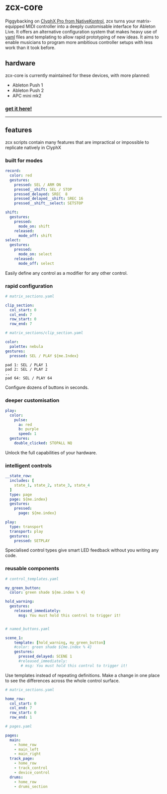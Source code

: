 # zcx-core

 Piggybacking on [ClyphX Pro from NativeKontrol](https://isotonikstudios.com/product/clyphx-pro/?srsltid=AfmBOoqqG4off70xaUpCuouiAf_Lg7eCxuyiNrYf7vlIRJFIul3UquE9), zcx turns your matrix-equipped MIDI controller into a deeply customisable interface for Ableton Live. It offers an alternative configuration system that makes heavy use of [yaml](https://www.redhat.com/en/topics/automation/what-is-yaml#:~:text=YAML%20is%20a%20human%2Dreadable,is%20for%20data%2C%20not%20documents.) files and templating to allow rapid prototyping of new ideas. It aims to enable musicians to program more ambitious controller setups with less work than it took before.


## hardware

zcx-core is currently maintained for these devices, with more planned:

* Ableton Push 1
* Ableton Push 2
* APC mini mk2

### [get it here!](https://github.com/odisfm/zcx-core/releases/latest)


___
## features

zcx scripts contain many features that are impractical or impossible to replicate natively in ClyphX

### built for modes
```yaml
record:
  color: red
  gestures:
    pressed: SEL / ARM ON
    pressed__shift: SEL / STOP
    pressed_delayed: SREC  8
    pressed_delayed__shift: SREC 16
    pressed__shift__select: SETSTOP

shift:
  gestures:
    pressed:
      mode_on: shift
    released:
      mode_off: shift
select:
  gestures:
    pressed:
      mode_on: select
    released:
      mode_off: select
```

Easily define any control as a modifier for any other control.

### rapid configuration
```yaml
# matrix_sections.yaml

clip_section:
  col_start: 0
  col_end: 7
  row_start: 0
  row_end: 7

# matrix_sections/clip_section.yaml

color:
  palette: nebula
gestures:
  pressed: SEL / PLAY ${me.Index}
```

```output
pad 1: SEL / PLAY 1
pad 2: SEL / PLAY 2
..
pad 64: SEL / PLAY 64
```

Configure dozens of buttons in seconds.

### deeper customisation
```yaml
play:
  color:
    pulse:
      a: red
      b: purple
      speed: 1
  gestures:
    double_clicked: STOPALL NQ
```

Unlock the full capabilities of your hardware.

### intelligent controls
```yaml
__state_row:
  includes: [
    state_1, state_2, state_3, state_4
  ]
  type: page
  page: ${me.index}
  gestures:
    pressed:
      page: ${me.index}

play:
  type: transport
  transport: play
  gestures:
    pressed: SETPLAY
```

Specialised control types give smart LED feedback without you writing any code.

### reusable components
```yaml
# control_templates.yaml

my_green_button:
  color: green shade ${me.index % 4}

hold_warning:
  gestures:
    released_immediately:
      msg: You must hold this control to trigger it!


# named_buttons.yaml

scene_1:
    template: [hold_warning, my_green_button]
    #color: green shade ${me.index % 4}
    gestures:
      pressed_delayed: SCENE 1
      #released_immediately:
       # msg: You must hold this control to trigger it!
```

Use templates instead of repeating definitions. Make a change in one place to see the differences across the whole control surface.

```yaml
# matrix_sections.yaml

home_row:
  col_start: 0
  col_end: 7
  row_start: 0
  row_end: 1

# pages.yaml

pages:
  main:
    - home_row
    - main_left
    - main_right
  track_page:
    - home_row
    - track_control
    - device_control
  drums:
    - home_row
    - drums_section
```
